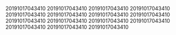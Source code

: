20191017043410
20191017043410
20191017043410
20191017043410
20191017043410
20191017043410
20191017043410
20191017043410
20191017043410
20191017043410
20191017043410
20191017043410
20191017043410
20191017043410
20191017043410
